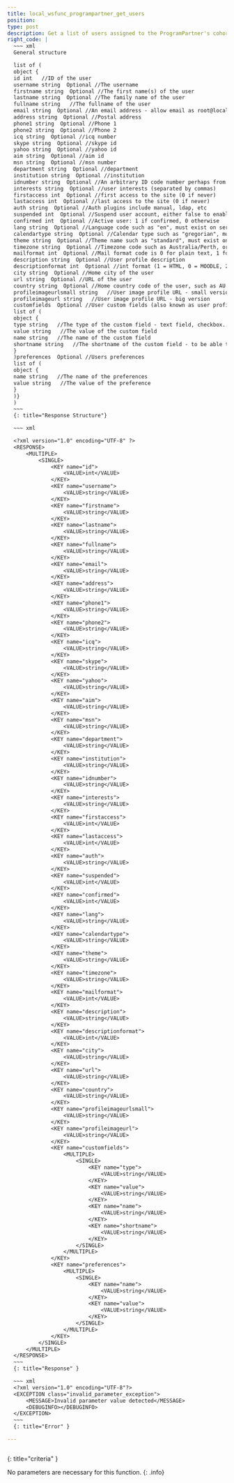 ```yaml
---
title: local_wsfunc_programpartner_get_users
position:
type: post
description: Get a list of users assigned to the ProgramPartner's cohorts.
right_code: |
  ~~~ xml
  General structure

  list of ( 
  object {
  id int   //ID of the user
  username string  Optional //The username
  firstname string  Optional //The first name(s) of the user
  lastname string  Optional //The family name of the user
  fullname string   //The fullname of the user
  email string  Optional //An email address - allow email as root@localhost
  address string  Optional //Postal address
  phone1 string  Optional //Phone 1
  phone2 string  Optional //Phone 2
  icq string  Optional //icq number
  skype string  Optional //skype id
  yahoo string  Optional //yahoo id
  aim string  Optional //aim id
  msn string  Optional //msn number
  department string  Optional //department
  institution string  Optional //institution
  idnumber string  Optional //An arbitrary ID code number perhaps from the institution
  interests string  Optional //user interests (separated by commas)
  firstaccess int  Optional //first access to the site (0 if never)
  lastaccess int  Optional //last access to the site (0 if never)
  auth string  Optional //Auth plugins include manual, ldap, etc
  suspended int  Optional //Suspend user account, either false to enable user login or true to disable it
  confirmed int  Optional //Active user: 1 if confirmed, 0 otherwise
  lang string  Optional //Language code such as "en", must exist on server
  calendartype string  Optional //Calendar type such as "gregorian", must exist on server
  theme string  Optional //Theme name such as "standard", must exist on server
  timezone string  Optional //Timezone code such as Australia/Perth, or 99 for default
  mailformat int  Optional //Mail format code is 0 for plain text, 1 for HTML etc
  description string  Optional //User profile description
  descriptionformat int  Optional //int format (1 = HTML, 0 = MOODLE, 2 = PLAIN or 4 = MARKDOWN)
  city string  Optional //Home city of the user
  url string  Optional //URL of the user
  country string  Optional //Home country code of the user, such as AU or CZ
  profileimageurlsmall string   //User image profile URL - small version
  profileimageurl string   //User image profile URL - big version
  customfields  Optional //User custom fields (also known as user profile fields)
  list of ( 
  object {
  type string   //The type of the custom field - text field, checkbox...
  value string   //The value of the custom field
  name string   //The name of the custom field
  shortname string   //The shortname of the custom field - to be able to build the field class in the code
  } 
  )preferences  Optional //Users preferences
  list of ( 
  object {
  name string   //The name of the preferences
  value string   //The value of the preference
  } 
  )} 
  )
  ~~~
  {: title="Response Structure"}

  ~~~ xml

  <?xml version="1.0" encoding="UTF-8" ?>
  <RESPONSE>
      <MULTIPLE>
          <SINGLE>
              <KEY name="id">
                  <VALUE>int</VALUE>
              </KEY>
              <KEY name="username">
                  <VALUE>string</VALUE>
              </KEY>
              <KEY name="firstname">
                  <VALUE>string</VALUE>
              </KEY>
              <KEY name="lastname">
                  <VALUE>string</VALUE>
              </KEY>
              <KEY name="fullname">
                  <VALUE>string</VALUE>
              </KEY>
              <KEY name="email">
                  <VALUE>string</VALUE>
              </KEY>
              <KEY name="address">
                  <VALUE>string</VALUE>
              </KEY>
              <KEY name="phone1">
                  <VALUE>string</VALUE>
              </KEY>
              <KEY name="phone2">
                  <VALUE>string</VALUE>
              </KEY>
              <KEY name="icq">
                  <VALUE>string</VALUE>
              </KEY>
              <KEY name="skype">
                  <VALUE>string</VALUE>
              </KEY>
              <KEY name="yahoo">
                  <VALUE>string</VALUE>
              </KEY>
              <KEY name="aim">
                  <VALUE>string</VALUE>
              </KEY>
              <KEY name="msn">
                  <VALUE>string</VALUE>
              </KEY>
              <KEY name="department">
                  <VALUE>string</VALUE>
              </KEY>
              <KEY name="institution">
                  <VALUE>string</VALUE>
              </KEY>
              <KEY name="idnumber">
                  <VALUE>string</VALUE>
              </KEY>
              <KEY name="interests">
                  <VALUE>string</VALUE>
              </KEY>
              <KEY name="firstaccess">
                  <VALUE>int</VALUE>
              </KEY>
              <KEY name="lastaccess">
                  <VALUE>int</VALUE>
              </KEY>
              <KEY name="auth">
                  <VALUE>string</VALUE>
              </KEY>
              <KEY name="suspended">
                  <VALUE>int</VALUE>
              </KEY>
              <KEY name="confirmed">
                  <VALUE>int</VALUE>
              </KEY>
              <KEY name="lang">
                  <VALUE>string</VALUE>
              </KEY>
              <KEY name="calendartype">
                  <VALUE>string</VALUE>
              </KEY>
              <KEY name="theme">
                  <VALUE>string</VALUE>
              </KEY>
              <KEY name="timezone">
                  <VALUE>string</VALUE>
              </KEY>
              <KEY name="mailformat">
                  <VALUE>int</VALUE>
              </KEY>
              <KEY name="description">
                  <VALUE>string</VALUE>
              </KEY>
              <KEY name="descriptionformat">
                  <VALUE>int</VALUE>
              </KEY>
              <KEY name="city">
                  <VALUE>string</VALUE>
              </KEY>
              <KEY name="url">
                  <VALUE>string</VALUE>
              </KEY>
              <KEY name="country">
                  <VALUE>string</VALUE>
              </KEY>
              <KEY name="profileimageurlsmall">
                  <VALUE>string</VALUE>
              </KEY>
              <KEY name="profileimageurl">
                  <VALUE>string</VALUE>
              </KEY>
              <KEY name="customfields">
                  <MULTIPLE>
                      <SINGLE>
                          <KEY name="type">
                              <VALUE>string</VALUE>
                          </KEY>
                          <KEY name="value">
                              <VALUE>string</VALUE>
                          </KEY>
                          <KEY name="name">
                              <VALUE>string</VALUE>
                          </KEY>
                          <KEY name="shortname">
                              <VALUE>string</VALUE>
                          </KEY>
                      </SINGLE>
                  </MULTIPLE>
              </KEY>
              <KEY name="preferences">
                  <MULTIPLE>
                      <SINGLE>
                          <KEY name="name">
                              <VALUE>string</VALUE>
                          </KEY>
                          <KEY name="value">
                              <VALUE>string</VALUE>
                          </KEY>
                      </SINGLE>
                  </MULTIPLE>
              </KEY>
          </SINGLE>
      </MULTIPLE>
  </RESPONSE>
  ~~~
  {: title="Response" }

  ~~~ xml
  <?xml version="1.0" encoding="UTF-8"?>
  <EXCEPTION class="invalid_parameter_exception">
      <MESSAGE>Invalid parameter value detected</MESSAGE>
      <DEBUGINFO></DEBUGINFO>
  </EXCEPTION>
  ~~~
  {: title="Error" }

---
```


~~~

~~~
{: title="criteria" }

No parameters are necessary for this function.
{: .info}
